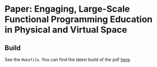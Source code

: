 # Paper: Engaging, Large-Scale Functional Programming Education in Physical and Virtual Space

## Build

See the `Makefile`.
You can find the latest build of the pdf [here](https://github.com/kappelmann/engaging-large-scale-functional-programming/blob/pdfs/engaging_fp_education.pdf).

